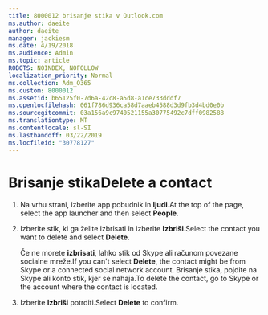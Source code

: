 ```yaml
---
title: 8000012 brisanje stika v Outlook.com
ms.author: daeite
author: daeite
manager: jackiesm
ms.date: 4/19/2018
ms.audience: Admin
ms.topic: article
ROBOTS: NOINDEX, NOFOLLOW
localization_priority: Normal
ms.collection: Adm_O365
ms.custom: 8000012
ms.assetid: b65125f0-7d6a-42c8-a5d8-a1ce733dddf7
ms.openlocfilehash: 061f786d936ca58d7aaeb4588d3d9fb3d4bd0e0b
ms.sourcegitcommit: 03a156a9c9740521155a30775492c7dff0982588
ms.translationtype: MT
ms.contentlocale: sl-SI
ms.lasthandoff: 03/22/2019
ms.locfileid: "30778127"
---
```

# <a name="delete-a-contact"></a><span data-ttu-id="c996f-102">Brisanje stika</span><span class="sxs-lookup"><span data-stu-id="c996f-102">Delete a contact</span></span>

1. <span data-ttu-id="c996f-103">Na vrhu strani, izberite app pobudnik in **ljudi**.</span><span class="sxs-lookup"><span data-stu-id="c996f-103">At the top of the page, select the app launcher  and then select **People**.</span></span> 
    
2. <span data-ttu-id="c996f-104">Izberite stik, ki ga želite izbrisati in izberite **Izbriši**.</span><span class="sxs-lookup"><span data-stu-id="c996f-104">Select the contact you want to delete and select **Delete**.</span></span>
    
    <span data-ttu-id="c996f-105">Če ne morete **izbrisati**, lahko stik od Skype ali računom povezane socialne mreže.</span><span class="sxs-lookup"><span data-stu-id="c996f-105">If you can't select **Delete**, the contact might be from Skype or a connected social network account.</span></span> <span data-ttu-id="c996f-106">Brisanje stika, pojdite na Skype ali konto stik, kjer se nahaja.</span><span class="sxs-lookup"><span data-stu-id="c996f-106">To delete the contact, go to Skype or the account where the contact is located.</span></span>
    
3. <span data-ttu-id="c996f-107">Izberite **Izbriši** potrditi.</span><span class="sxs-lookup"><span data-stu-id="c996f-107">Select **Delete** to confirm.</span></span> 
    

